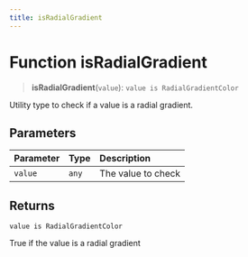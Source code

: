 ```yaml
---
title: isRadialGradient
---
```


# Function isRadialGradient

> **isRadialGradient**(`value`): `value is RadialGradientColor`

Utility type to check if a value is a radial gradient.

## Parameters

| Parameter | Type | Description |
| :------ | :------ | :------ |
| `value` | `any` | The value to check |

## Returns

`value is RadialGradientColor`

True if the value is a radial gradient
